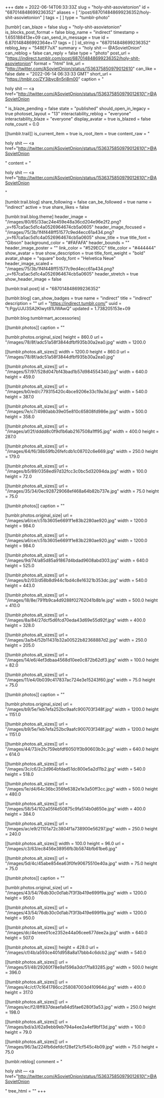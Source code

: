 +++
date = 2022-06-14T06:33:33Z
slug = "holy-shit-asovietonion"
id = "687014848699236352"
aliases = [ "/post/687014848699236352/holy-shit-asovietonion" ]
tags = [ ]
type = "tumblr-photo"

[tumblr]
can_blaze = false
slug = "holy-shit-asovietonion"
is_blocks_post_format = false
blog_name = "indirect"
timestamp = 1.655188413e+09
can_send_in_message = true
id = 6.870148486992364e+17
tags = [ ]
id_string = "687014848699236352"
reblog_key = "548EF7uX"
summary = "holy shit — @ASovietOnion"
can_reblog = false
can_reply = false
type = "photo"
post_url = "https://indirect.tumblr.com/post/687014848699236352/holy-shit-asovietonion"
format = "html"
link_url = "http://twitter.com/ASovietOnion/status/1536375850979012610"
can_like = false
date = "2022-06-14 06:33:33 GMT"
short_url = "https://tmblr.co/ZY3jbyc8n5ri8m00"
caption = "<p>holy shit — <a href=\"http://twitter.com/ASovietOnion/status/1536375850979012610\">@ASovietOnion</a></p>"
is_blaze_pending = false
state = "published"
should_open_in_legacy = true
photoset_layout = "13"
interactability_reblog = "everyone"
interactability_blaze = "everyone"
display_avatar = true
is_blazed = false
note_count = 0.0

[[tumblr.trail]]
is_current_item = true
is_root_item = true
content_raw = "<p>holy shit — <a href=\"http://twitter.com/ASovietOnion/status/1536375850979012610\">@ASovietOnion</a></p>"
content = "<p>holy shit &mdash; <a href=\"http://twitter.com/ASovietOnion/status/1536375850979012610\">@ASovietOnion</a></p>"

[tumblr.trail.blog]
share_following = false
can_be_followed = true
name = "indirect"
active = true
share_likes = false

[tumblr.trail.blog.theme]
header_image = "/images/80/65/33ac24e459e48a36cd204e96e2f2.png?_v=f67ca5ac5d1c4a0526964674cb5a0605"
header_image_focused = "/images/75/3b/1f4f448ff51577c9ed4ecc61a434.png?_v=f67ca5ac5d1c4a0526964674cb5a0605"
show_title = true
title_font = "Gibson"
background_color = "#FAFAFA"
header_bounds = ""
header_image_poster = ""
link_color = "#529ECC"
title_color = "#444444"
show_avatar = true
show_description = true
title_font_weight = "bold"
avatar_shape = "square"
body_font = "Helvetica Neue"
header_image_scaled = "/images/75/3b/1f4f448ff51577c9ed4ecc61a434.png?_v=f67ca5ac5d1c4a0526964674cb5a0605"
header_stretch = true
show_header_image = false

[tumblr.trail.post]
id = "687014848699236352"

[tumblr.blog]
can_show_badges = true
name = "indirect"
title = "indirect"
description = ""
url = "https://indirect.tumblr.com/"
uuid = "t:PgyUJU3SA2Klwyt81UWAwQ"
updated = 1.738205153e+09

[tumblr.blog.tumblrmart_accessories]

[[tumblr.photos]]
caption = ""

[tumblr.photos.original_size]
height = 860.0
url = "/images/78/8f/adc51a58f3844dfbf935b30a2ea0.jpg"
width = 1200.0

[[tumblr.photos.alt_sizes]]
width = 1200.0
height = 860.0
url = "/images/78/8f/adc51a58f3844dfbf935b30a2ea0.jpg"

[[tumblr.photos.alt_sizes]]
url = "/images/57/97/528d047bf43bad1b57d984554340.jpg"
width = 640.0
height = 459.0

[[tumblr.photos.alt_sizes]]
url = "/images/b0/ed/c779315420c4bce9206e33c19a3d.jpg"
width = 540.0
height = 387.0

[[tumblr.photos.alt_sizes]]
url = "/images/7e/c7/4980abb39e05e810c65808fd986e.jpg"
width = 500.0
height = 358.0

[[tumblr.photos.alt_sizes]]
url = "/images/af/2f/dddd8c0f9d1b6ab2167508a1ff95.jpg"
width = 400.0
height = 287.0

[[tumblr.photos.alt_sizes]]
url = "/images/64/f6/38b59fb26fefcdb1c08702c6e669.jpg"
width = 250.0
height = 179.0

[[tumblr.photos.alt_sizes]]
url = "/images/b5/89/0358ed97d32fcc3c0bc5d32094da.jpg"
width = 100.0
height = 72.0

[[tumblr.photos.alt_sizes]]
url = "/images/35/34/0ec928729068ef468a64b82b737e.jpg"
width = 75.0
height = 75.0

[[tumblr.photos]]
caption = ""

[tumblr.photos.original_size]
url = "/images/a6/ce/c51b3605e6691f1e83b2280ae920.jpg"
width = 1200.0
height = 984.0

[[tumblr.photos.alt_sizes]]
url = "/images/a6/ce/c51b3605e6691f1e83b2280ae920.jpg"
width = 1200.0
height = 984.0

[[tumblr.photos.alt_sizes]]
url = "/images/9d/74/a85d85a91867d4bdad9608abd303.jpg"
width = 640.0
height = 525.0

[[tumblr.photos.alt_sizes]]
url = "/images/b2/03/d58b8d944c1bd4c8e16321b353dc.jpg"
width = 540.0
height = 443.0

[[tumblr.photos.alt_sizes]]
url = "/images/18/8e/791fb9ca4d9288f02762041b8b1e.jpg"
width = 500.0
height = 410.0

[[tumblr.photos.alt_sizes]]
url = "/images/8a/84/27dcf5d6fcd70eda43d69e55d92f.jpg"
width = 400.0
height = 328.0

[[tumblr.photos.alt_sizes]]
url = "/images/3a/b4/52b11431b32a00522b82368887d2.jpg"
width = 250.0
height = 205.0

[[tumblr.photos.alt_sizes]]
url = "/images/14/e6/4ef3dbaa4568d10ee0c872b62df3.jpg"
width = 100.0
height = 82.0

[[tumblr.photos.alt_sizes]]
url = "/images/11/e4/0b039c417837ac724e3e15243f60.jpg"
width = 75.0
height = 75.0

[[tumblr.photos]]
caption = ""

[tumblr.photos.original_size]
url = "/images/b9/5e/1eb7efa252bc9aafc900703f348f.jpg"
width = 1200.0
height = 1151.0

[[tumblr.photos.alt_sizes]]
url = "/images/b9/5e/1eb7efa252bc9aafc900703f348f.jpg"
width = 1200.0
height = 1151.0

[[tumblr.photos.alt_sizes]]
url = "/images/44/73/e2fc759ebfdf60501f3b90603b3c.jpg"
width = 640.0
height = 614.0

[[tumblr.photos.alt_sizes]]
url = "/images/3c/c6/2c2d964bfdad51dc800e5a2d11b2.jpg"
width = 540.0
height = 518.0

[[tumblr.photos.alt_sizes]]
url = "/images/1e/d4/64c36bc356fe6382e1e3a50ff3cc.jpg"
width = 500.0
height = 480.0

[[tumblr.photos.alt_sizes]]
url = "/images/58/54/102a05f4d50875c9fa514b0d650e.jpg"
width = 400.0
height = 384.0

[[tumblr.photos.alt_sizes]]
url = "/images/ac/e9/21101a72c3804f1a738900e56297.jpg"
width = 250.0
height = 240.0

[[tumblr.photos.alt_sizes]]
width = 100.0
height = 96.0
url = "/images/c3/63/ec8456e38956fb3b5874bfb61be6.jpg"

[[tumblr.photos.alt_sizes]]
url = "/images/5d/4c/45abe854ea63f0fe90675510e40a.jpg"
width = 75.0
height = 75.0

[[tumblr.photos]]
caption = ""

[tumblr.photos.original_size]
url = "/images/43/54/76db30c0d1ab7f3f3b419e699f9a.jpg"
width = 1200.0
height = 950.0

[[tumblr.photos.alt_sizes]]
url = "/images/43/54/76db30c0d1ab7f3f3b419e699f9a.jpg"
width = 1200.0
height = 950.0

[[tumblr.photos.alt_sizes]]
url = "/images/dc/4e/eee01ce2352e44a06cee677dee2a.jpg"
width = 640.0
height = 507.0

[[tumblr.photos.alt_sizes]]
height = 428.0
url = "/images/cf/4b/a593ce401d958a8a17bbb4c6dcb2.jpg"
width = 540.0

[[tumblr.photos.alt_sizes]]
url = "/images/51/48/29260f78e9a1596a3dcf7fa83285.jpg"
width = 500.0
height = 396.0

[[tumblr.photos.alt_sizes]]
url = "/images/4c/cf/7c1641786cc258087003d410964d.jpg"
width = 400.0
height = 317.0

[[tumblr.photos.alt_sizes]]
url = "/images/ec/f2/8ff837deaefa84d5fae6280f3a53.jpg"
width = 250.0
height = 198.0

[[tumblr.photos.alt_sizes]]
url = "/images/bd/a3/62a9ebb9eb794a4ee2a4ef9bf13d.jpg"
width = 100.0
height = 79.0

[[tumblr.photos.alt_sizes]]
url = "/images/96/3a/224fb6defdcf28ef21cf545c4b09.jpg"
width = 75.0
height = 75.0

[tumblr.reblog]
comment = "<p>holy shit — <a href=\"http://twitter.com/ASovietOnion/status/1536375850979012610\">@ASovietOnion</a></p>"
tree_html = ""
+++
